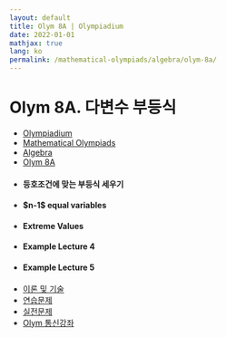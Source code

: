 ```yaml
---
layout: default
title: Olym 8A | Olympiadium
date: 2022-01-01
mathjax: true
lang: ko
permalink: /mathematical-olympiads/algebra/olym-8a/
---
```

<h1>Olym 8A. 다변수 부등식</h1>
<ul class="breadcrumb">
	<li><a href="{{ site.homeurl }}">Olympiadium</a></li> 
	<li><a href="{{ site.homeurl }}mathematical-olympiads/">Mathematical Olympiads</a></li> 
	<li><a href="{{ site.homeurl }}mathematical-olympiads/algebra/">Algebra</a></li> 
	<li><a href="{{ site.homeurl }}mathematical-olympiads/algebra/olym-8a/">Olym 8A</a></li>
</ul>
<div class="row">
<div class="6u 12u$(medium)">
<ul>
  <li><h4>등호조건에 맞는 부등식 세우기</h4></li>
  <li><h4>$n-1$ equal variables</h4></li>
  <li><h4>Extreme Values</h4></li>
  <li><h4>Example Lecture 4</h4></li>
  <li><h4>Example Lecture 5</h4></li>
</ul>
</div>
<div class="6u$ 12u$(medium)">
<ul class="actions vertical">
  <li><a href="{{ site.baseurl }}{{ page.permalink }}theorems-and-techniques" class="button fit mid">이론 및 기술</a></li>
  <li><a href="{{ site.baseurl }}{{ page.permalink }}exercise-problems" class="button fit mid">연습문제</a></li>
  <li><a href="{{ site.baseurl }}{{ page.permalink }}practice-problems" class="button fit mid">실전문제</a></li>
  <li><a href="{{ site.baseurl }}{{ page.permalink }}olym-handouts" class="button fit mid">Olym 통신강좌</a></li>
</ul>
</div>
</div>
